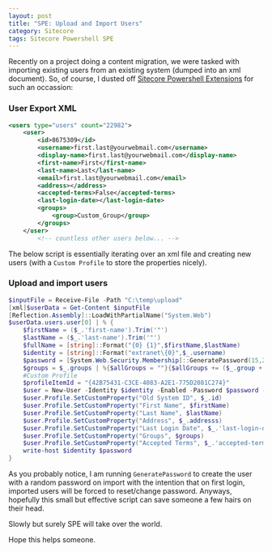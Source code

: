 ```yaml
---
layout: post
title: "SPE: Upload and Import Users"
category: Sitecore
tags: Sitecore Powershell SPE
---
```


Recently on a project doing a content migration, we were tasked with importing existing users from an existing system (dumped into an xml document). So, of course, I dusted off [Sitecore Powershell Extensions](https://marketplace.sitecore.net/en/Modules/Sitecore_PowerShell_console.aspx) for such an occassion:
### User Export XML
```xml
<users type="users" count="22982">
	<user>
		<id>8675309</id>
		<username>first.last@yourwebmail.com</username>
		<display-name>first.last@yourwebmail.com</display-name>
		<first-name>First</first-name>
		<last-name>Last</last-name>
		<email>first.last@yourwebmail.com</email>
		<address></address>
		<accepted-terms>False</accepted-terms>
		<last-login-date></last-login-date>
		<groups>
			<group>Custom_Group</group>
		</groups>
	</user>
        <!-- countless other users below... -->
```
The below script is essentially iterating over an xml file and creating new users (with a `Custom Profile` to store the properties nicely). 

### Upload and import users
```powershell
$inputFile = Receive-File -Path "C:\temp\upload"
[xml]$userData = Get-Content $inputFile
[Reflection.Assembly]::LoadWithPartialName("System.Web")
$userData.users.user[0] | % {
    $firstName = ($_.'first-name').Trim('"')
    $lastName = ($_.'last-name').Trim('"')
    $fullName = [string]::Format("{0} {1}",$firstName,$lastName)
    $identity = [string]::Format("extranet\{0}",$_.username)
    $password = [System.Web.Security.Membership]::GeneratePassword(15,2)
    $groups = $_.groups | %{$allGroups = ""}{$allGroups += ($_.group + ", ")}{$allGroups}
	#Custom Profile
    $profileItemId = "{42B75431-C3CE-4083-A2E1-775D2081C274}"
    $user = New-User -Identity $identity -Enabled -Password $password -Email $_.email -FullName $fullName -ProfileItemId $profileItemId
    $user.Profile.SetCustomProperty("Old System ID", $_.id)
    $user.Profile.SetCustomProperty("First Name", $firstName)
    $user.Profile.SetCustomProperty("Last Name", $lastName)
    $user.Profile.SetCustomProperty("Address", $_.addresss)
    $user.Profile.SetCustomProperty("Last Login Date", $_.'last-login-date')
    $user.Profile.SetCustomProperty("Groups", $groups)
    $user.Profile.SetCustomProperty("Accepted Terms", $_.'accepted-terms')
    write-host $identity $password
} 
```
As you probably notice, I am running `GeneratePassword` to create the user with a random password on import with the intention that on first login, imported users will be forced to reset/change password.  Anyways, hopefully this small but effective script can save someone a few hairs on their head.

Slowly but surely SPE will take over the world. 

Hope this helps someone.
